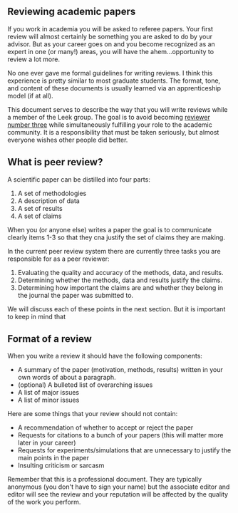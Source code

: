Reviewing academic papers
-------------------------

If you work in academia you will be asked to referee papers. Your first review will almost
certainly be something you are asked to do by your advisor. But as your career goes on and
you become recognized as an expert in one (or many!) areas, you will have the ahem...opportunity
to review a lot more. 

No one ever gave me formal guidelines for writing reviews. I think this experience is pretty similar to 
most graduate students. The format, tone, and content of these documents is usually learned via an
apprenticeship model (if at all). 

This document serves to describe the way that you will write reviews while a member of the Leek group. 
The goal is to avoid becoming [reviewer number three](http://www.youtube.com/watch?v=-VRBWLpYCPY) while 
simultaneously fulfilling your role to the academic community. It is a responsibility that must be
taken seriously, but almost everyone wishes other people did better. 


What is peer review?
-------------------------

A scientific paper can be distilled into four parts: 

1. A set of methodologies
2. A description of data
3. A set of results
4. A set of claims 

When you (or anyone else) writes a paper the goal is to communicate clearly items 1-3 so that they
cna justify the set of claims they are making. 

In the current peer review system there are currently three tasks you are responsible for as a peer
reviewer:

1. Evaluating the quality and accuracy of the methods, data, and results.
2. Determining whether the methods, data and results justify the claims.
3. Determining how important the claims are and whether they belong in the journal the paper was submitted to.

We will discuss each of these points in the next section. But it is important to keep in mind that



Format of a review
-------------------------

When you write a review it should have the following components:

* A summary of the paper (motivation, methods, results) written in your own words of about a paragraph. 
* (optional) A bulleted list of overarching issues
* A list of major issues
* A list of minor issues

Here are some things that your review should not contain:

* A recommendation of whether to accept or reject the paper
* Requests for citations to a bunch of your papers (this will matter more later in your career)
* Requests for experiments/simulations that are unnecessary to justify the main points in the paper
* Insulting criticism or sarcasm

Remember that this is a professional document. They are typically anonymous (you don't have to sign your name)
but the associate editor and editor will see the review and your reputation will be affected by the quality
of the work you perform. 
